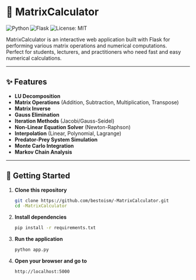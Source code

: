 # 🧮 MatrixCalculator

![Python](https://img.shields.io/badge/python-3.8%2B-blue)
![Flask](https://img.shields.io/badge/flask-%3E=2.0-green)
![License: MIT](https://img.shields.io/badge/License-MIT-yellow.svg)

MatrixCalculator is an interactive web application built with Flask for performing various matrix operations and numerical computations.  
Perfect for students, lecturers, and practitioners who need fast and easy numerical calculations.

---

## ✨ Features

- **LU Decomposition**
- **Matrix Operations** (Addition, Subtraction, Multiplication, Transpose)
- **Matrix Inverse**
- **Gauss Elimination**
- **Iteration Methods** (Jacobi/Gauss-Seidel)
- **Non-Linear Equation Solver** (Newton-Raphson)
- **Interpolation** (Linear, Polynomial, Lagrange)
- **Predator-Prey System Simulation**
- **Monte Carlo Integration**
- **Markov Chain Analysis**

---

## 🚀 Getting Started

1. **Clone this repository**
   ```bash
   git clone https://github.com/bestoism/-MatrixCalculator.git
   cd -MatrixCalculator
   ```

2. **Install dependencies**
   ```bash
   pip install -r requirements.txt
   ```

3. **Run the application**
   ```bash
   python app.py
   ```

4. **Open your browser and go to**
   ```
   http://localhost:5000
   ```

